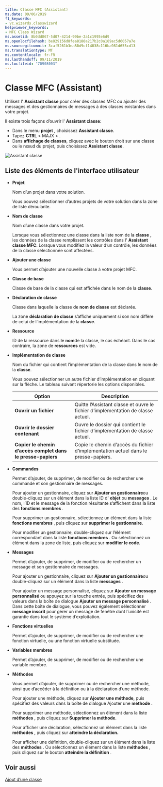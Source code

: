 ```yaml
---
title: Classe MFC (Assistant)
ms.date: 09/06/2019
f1_keywords:
- vc.wizards.classwizard
helpviewer_keywords:
- MFC Class Wizard
ms.assetid: 8b0dd867-5d07-4214-99be-2a1c1995e6d9
ms.openlocfilehash: be829156d8fea8188a217b2c0a189ac5d6057a7e
ms.sourcegitcommit: 3caf5261b3ea80d9cf14038c116ba981d655cd13
ms.translationtype: MT
ms.contentlocale: fr-FR
ms.lasthandoff: 09/11/2019
ms.locfileid: "70908003"
---
```

# <a name="mfc-class-wizard"></a>Classe MFC (Assistant)

Utilisez l' **Assistant classe** pour créer des classes MFC ou ajouter des messages et des gestionnaires de messages à des classes existantes dans votre projet.

Il existe trois façons d’ouvrir l' **Assistant classe**:

- Dans le menu **projet** , choisissez **Assistant classe**.
- Tapez **CTRL** > MAJX > .
- Dans **affichage de classes**, cliquez avec le bouton droit sur une classe ou le nœud du projet, puis choisissez **Assistant classe**.

![Assistant classe](media/class-wizard.png "Assistant classe MFC")

## <a name="uielement-list"></a>Liste des éléments de l'interface utilisateur

- **Projet**

   Nom d’un projet dans votre solution.

   Vous pouvez sélectionner d’autres projets de votre solution dans la zone de liste déroulante.

- **Nom de classe**

   Nom d’une classe dans votre projet.

   Lorsque vous sélectionnez une classe dans la liste nom de la **classe** , les données de la classe remplissent les contrôles dans l' **Assistant classe MFC**. Lorsque vous modifiez la valeur d’un contrôle, les données de la classe sélectionnée sont affectées.

- **Ajouter une classe**

   Vous permet d’ajouter une nouvelle classe à votre projet MFC.

- **Classe de base**

   Classe de base de la classe qui est affichée dans le nom de la **classe**.

- **Déclaration de classe**

   Classe dans laquelle la classe de **nom de classe** est déclarée.

   La zone **déclaration de classe** s’affiche uniquement si son nom diffère de celui de l’implémentation de la **classe**.

- **Ressource**

   ID de la ressource dans le **nom**de la classe, le cas échéant. Dans le cas contraire, la zone de **ressources** est vide.

- **Implémentation de classe**

   Nom du fichier qui contient l’implémentation de la classe dans le nom de la **classe**.

   Vous pouvez sélectionner un autre fichier d’implémentation en cliquant sur la flèche. Le tableau suivant répertorie les options disponibles.

   |Option|Description|
   |------------|-----------------|
   |**Ouvrir un fichier**|Quitte l’Assistant classe et ouvre le fichier d’implémentation de classe actuel.|
   |**Ouvrir le dossier contenant**|Ouvre le dossier qui contient le fichier d’implémentation de classe actuel.|
   |**Copier le chemin d’accès complet dans le presse-papiers**|Copie le chemin d’accès du fichier d’implémentation actuel dans le presse-papiers.|

- **Commandes**

   Permet d’ajouter, de supprimer, de modifier ou de rechercher une commande et son gestionnaire de messages.

   Pour ajouter un gestionnaire, cliquez sur **Ajouter un gestionnaire**ou double-cliquez sur un élément dans la liste ID d' **objet** ou **messages** . Le nom, l’ID et le message de la fonction résultante s’affichent dans la liste des **fonctions membres** .

   Pour supprimer un gestionnaire, sélectionnez un élément dans la liste **fonctions membres** , puis cliquez sur **supprimer le gestionnaire**.

   Pour modifier un gestionnaire, double-cliquez sur l’élément correspondant dans la liste **fonctions membres** . Ou sélectionnez un élément dans la zone de liste, puis cliquez sur **modifier le code**.

- **Messages**

   Permet d’ajouter, de supprimer, de modifier ou de rechercher un message et son gestionnaire de messages.

   Pour ajouter un gestionnaire, cliquez sur **Ajouter un gestionnaire**ou double-cliquez sur un élément dans la liste **messages** .

   Pour ajouter un message personnalisé, cliquez sur **Ajouter un message personnalisé** ou appuyez sur la touche entrée, puis spécifiez des valeurs dans la boîte de dialogue **Ajouter un message personnalisé** . Dans cette boîte de dialogue, vous pouvez également sélectionner **message inscrit** pour gérer un message de fenêtre dont l’unicité est garantie dans tout le système d’exploitation.

- **Fonctions virtuelles**

   Permet d’ajouter, de supprimer, de modifier ou de rechercher une fonction virtuelle, ou une fonction virtuelle substituée.

- **Variables membres**

   Permet d’ajouter, de supprimer, de modifier ou de rechercher une variable membre.

- **Méthodes**

   Vous permet d’ajouter, de supprimer ou de rechercher une méthode, ainsi que d’accéder à la définition ou à la déclaration d’une méthode.

   Pour ajouter une méthode, cliquez sur **Ajouter une méthode**, puis spécifiez des valeurs dans la boîte de dialogue Ajouter une **méthode** .

   Pour supprimer une méthode, sélectionnez un élément dans la liste **méthodes** , puis cliquez sur **Supprimer la méthode**.

   Pour afficher une déclaration, sélectionnez un élément dans la liste **méthodes** , puis cliquez sur **atteindre la déclaration.**

   Pour afficher une définition, double-cliquez sur un élément dans la liste des **méthodes** . Ou sélectionnez un élément dans la liste **méthodes** , puis cliquez sur le bouton **atteindre la définition** .

## <a name="see-also"></a>Voir aussi

[Ajout d’une classe](../../ide/adding-a-class-visual-cpp.md)
